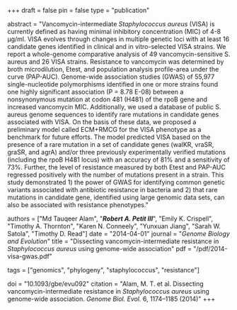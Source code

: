 +++
draft = false
pin = false
type = "publication"

abstract = "Vancomycin-intermediate *Staphylococcus aureus* (VISA) is currently defined as having minimal inhibitory concentration (MIC) of 4-8 µg/ml. VISA evolves through changes in multiple genetic loci with at least 16 candidate genes identified in clinical and in vitro-selected VISA strains. We report a whole-genome comparative analysis of 49 vancomycin-sensitive S. aureus and 26 VISA strains. Resistance to vancomycin was determined by broth microdilution, Etest, and population analysis profile-area under the curve (PAP-AUC). Genome-wide association studies (GWAS) of 55,977 single-nucleotide polymorphisms identified in one or more strains found one highly significant association (P = 8.78 E-08) between a nonsynonymous mutation at codon 481 (H481) of the rpoB gene and increased vancomycin MIC. Additionally, we used a database of public S. aureus genome sequences to identify rare mutations in candidate genes associated with VISA. On the basis of these data, we proposed a preliminary model called ECM+RMCG for the VISA phenotype as a benchmark for future efforts. The model predicted VISA based on the presence of a rare mutation in a set of candidate genes (walKR, vraSR, graSR, and agrA) and/or three previously experimentally verified mutations (including the rpoB H481 locus) with an accuracy of 81% and a sensitivity of 73%. Further, the level of resistance measured by both Etest and PAP-AUC regressed positively with the number of mutations present in a strain. This study demonstrated 1) the power of GWAS for identifying common genetic variants associated with antibiotic resistance in bacteria and 2) that rare mutations in candidate gene, identified using large genomic data sets, can also be associated with resistance phenotypes."

authors = ["Md Tauqeer Alam", "***Robert A. Petit III***", "Emily K. Crispell", "Timothy A. Thornton", "Karen N. Conneely", "Yunxuan Jiang", "Sarah W. Satola", "Timothy D. Read"]
date = "2014-04-01"
journal = "*Genome Biology and Evolution*"
title = "Dissecting vancomycin-intermediate resistance in *Staphylococcus aureus* using genome-wide association"
pdf = "/pdf/2014-visa-gwas.pdf"

tags = ["genomics", "phylogeny", "staphylococcus", "resistance"]

doi = "10.1093/gbe/evu092"
citation = "Alam, M. T. et al. Dissecting vancomycin-intermediate resistance in *Staphylococcus aureus* using genome-wide association. *Genome Biol. Evol.* 6, 1174–1185 (2014)"
+++

